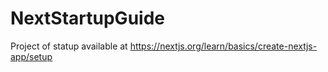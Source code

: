 # NextStartupGuide
Project of statup available at https://nextjs.org/learn/basics/create-nextjs-app/setup
